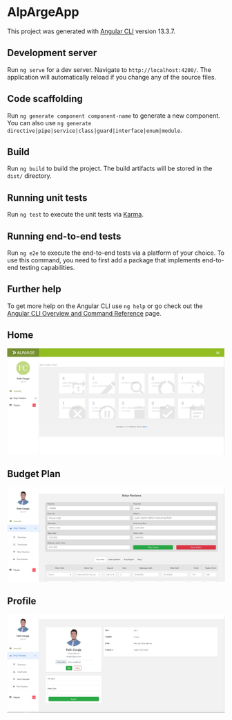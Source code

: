 # AlpArgeApp

This project was generated with [Angular CLI](https://github.com/angular/angular-cli) version 13.3.7.

## Development server

Run `ng serve` for a dev server. Navigate to `http://localhost:4200/`. The application will automatically reload if you change any of the source files.

## Code scaffolding

Run `ng generate component component-name` to generate a new component. You can also use `ng generate directive|pipe|service|class|guard|interface|enum|module`.

## Build

Run `ng build` to build the project. The build artifacts will be stored in the `dist/` directory.

## Running unit tests

Run `ng test` to execute the unit tests via [Karma](https://karma-runner.github.io).

## Running end-to-end tests

Run `ng e2e` to execute the end-to-end tests via a platform of your choice. To use this command, you need to first add a package that implements end-to-end testing capabilities.

## Further help

To get more help on the Angular CLI use `ng help` or go check out the [Angular CLI Overview and Command Reference](https://angular.io/cli) page.



## Home
![alt text](https://github.com/FatihCengiz/alpArgeApp/blob/main/src/assets/images/S1.jpg)

## Budget Plan
![alt text](https://github.com/FatihCengiz/alpArgeApp/blob/main/src/assets/images/S2.jpg)

## Profile
![alt text](https://github.com/FatihCengiz/alpArgeApp/blob/main/src/assets/images/S3.jpg)

